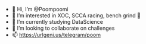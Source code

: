 - 👋 Hi, I’m @Poompoomi
- 👀 I’m interested in XOC, SCCA racing, bench grind 💪
- 🌱 I’m currently studying DataScience
- 💞️ I’m looking to collaborate on challenges
- 📫 https://urlgeni.us/telegram/poom
